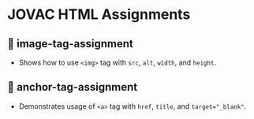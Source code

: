 # JOVAC HTML Assignments

## 📁 image-tag-assignment
- Shows how to use `<img>` tag with `src`, `alt`, `width`, and `height`.

## 📁 anchor-tag-assignment
- Demonstrates usage of `<a>` tag with `href`, `title`, and `target="_blank"`.
